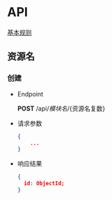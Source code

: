 # API

[基本规则](https://github.com/inetfuture/technote/blob/master/restful_api.md#best-practices)

## 资源名

### 创建

- Endpoint

  **POST** /api/${模块名}/${资源名复数}

- 请求参数

  ```json
  {
      ...
  }
  ```

- 响应结果

  ```json
  {
    id: ObjectId;
  }
  ```
